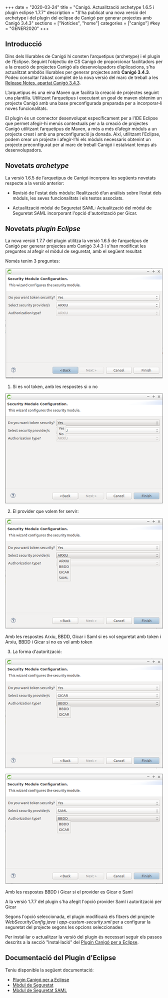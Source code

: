 +++
date        = "2020-03-24"
title       = "Canigó. Actualització archetype 1.6.5 i plugin eclipse 1.7.7"
description = "S'ha publicat una nova versió del archetype i del plugin del eclipse de Canigó per generar projectes amb Canigó 3.4.3"
sections    = ["Notícies", "home"]
categories  = ["canigo"]
#key         = "GENER2020"
+++

## Introducció

Dins dels lliurables de Canigó hi consten l’arquetipus (archetype) i el plugin de l’Eclipse. Seguint l’objectiu de CS Canigó de proporcionar facilitadors per a la creació de projectes Canigó als desenvolupadors d’aplicacions, s’ha actualitzat ambdós lliurables per generar projectes amb **Canigó 3.4.3**. Podeu consultar l’abast complet de la nova versió del marc de treball a les [Release Notes, apartat Canigó 3.4.3](/canigo-download-related/release-notes-canigo-34).

L’arquetipus és una eina Maven que facilita la creació de projectes seguint una plantilla. Utilitzant l’arquetipus i executant un goal de maven obtenim un projecte Canigó amb una base preconfigurada preparada per a incorporar-li noves funcionalitats.

El plugin és un connector desenvolupat específicament per a l’IDE Eclipse que permet afegir-hi menús contextuals per a la creació de projectes Canigó utilitzant l’arquetipus de Maven, a més a més d’afegir mòduls a un projecte creat i amb una preconfiguració ja donada. Així, utilitzant l’Eclipse, podem crear un projecte i afegir-l’hi els mòduls necessaris obtenint un projecte preconfigurat per al marc de treball Canigó i estalviant temps als desenvolupadors.


## Novetats *archetype*

La versió 1.6.5 de l’arquetipus de Canigó incorpora les següents novetats respecte a la versió anterior:

- Revisió de l'estat dels mòduls: Realització d’un anàlisis sobre l’estat dels mòduls, les seves funcionalitats i els testos associats.

- Actualització mòdul de Seguretat SAML: Actualització del mòdul de Seguretat SAML incorporant l'opció d'autorització per Gicar.

## Novetats *plugin Eclipse*

La nova versió 1.7.7 del plugin utilitza la versió 1.6.5 de l’arquetipus de Canigó per generar projectes amb Canigó 3.4.3 i s'han modificat les preguntes al afegir el mòdul de seguretat, amb el següent resultat:

Només tenim 3 preguntes:

![](/images/news/Plugin_1.7.7_add_security.png)

1. Si es vol token, amb les respostes si o no

![](/images/news/Plugin_1.7.7_add_security_token.png)

2. El provider que volem fer servir:

![](/images/news/Plugin_1.7.7_add_security_provider.png)

Amb les respostes Arxiu, BBDD, Gicar i Saml si es vol seguretat amb token i Arxiu, BBDD i Gicar si no es vol amb token

3. La forma d'autorització:

![](/images/news/Plugin_1.7.7_add_security_gicar.png)

![](/images/news/Plugin_1.7.7_add_security_saml.png)

Amb les respostes BBDD i Gicar si el provider es Gicar o Saml

A la versió 1.7.7 del plugin s'ha afegit l'opció provider Saml i autorització per Gicar

Segons l'opció seleccionada, el plugin modificarà els fitxers del projecte *WebSecurityConfig.java* i *app-custom-security.xml* per a configurar la seguretat del projecte segons les opcions seleccionades

Per instal·lar o actualitzar la versió del plugin és necessari seguir els passos descrits a la secció "Instal·lació" del [Plugin Canigó per a Eclipse](/canigo-download-related/plugin-canigo/#instal-lació).

## Documentació del Plugin d'Eclipse

Teniu disponible la següent documentació:

* [Plugin Canigó per a Eclipse](/canigo-download-related/plugin-canigo/)
* [Mòdul de Seguretat](/canigo-documentacio-versions-3x-core/modul-seguretat/)
* [Mòdul de Seguretat SAML](/canigo-documentacio-versions-3x-core/modul-saml/)
